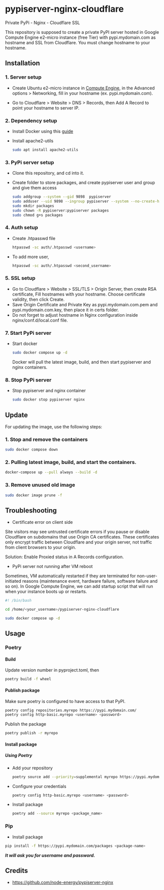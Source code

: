 # pypiserver-nginx-cloudflare
Private PyPi - Nginx - Cloudflare SSL

This repository is supposed to create a private PyPI server hosted in Google Compute Engine e2-micro instance (free Tier) with pypi.mydomain.com as hostname and SSL from Cloudflare. You must change hostname to your hostname.

## Installation

### 1. Server setup

- Create Ubuntu e2-micro instance in [Compute Engine](https://console.cloud.google.com/compute), in the Advanced options > Networking, fill in your hostname (ex. pypi.mydomain.com).

- Go to Cloudflare > Website > DNS > Records, then Add A Record to point your hostname to server IP.

### 2. Dependency setup
- Install Docker using this [guide](https://docs.docker.com/engine/install/ubuntu/)  

- Install apache2-utils 

    ```bash
    sudo apt install apache2-utils
    ```


### 3. PyPi server setup
- Clone this repository, and cd into it.
- Create folder to store packages, and create pypiserver user and group and give them access

    ```bash
    sudo addgroup --system --gid 9898  pypiserver
    sudo adduser --uid 9898 --ingroup pypiserver --system --no-create-home pypiserver
    sudo mkdir packages
    sudo chown -R pypiserver:pypiserver packages
    sudo chmod g+s packages
    ```

### 4. Auth setup
- Create .htpasswd file

  ```bash
  htpasswd -sc auth/.htpasswd <username>
  ```

- To add more user,
  ```bash
  htpasswd -sc auth/.htpasswd <second_username>
  ```

### 5. SSL setup
- Go to Cloudflare > Website > SSL/TLS > Origin Server, then create RSA certificate, Fill hostnames with your hostname. Choose certificate validity, then click Create.
- Save Origin Certificate and Private Key as pypi.mydomain.com.pem and pypi.mydomain.com.key, then place it in certs folder.
- Do not forget to adjust hostname in Nginx configuration inside nginx/conf.d/local.conf file.


### 7. Start PyPi server
- Start docker 
    
  ```bash
  sudo docker compose up -d
  ```
  Docker will pull the latest image, build, and then start pypiserver and nginx containers. 

### 8. Stop PyPi server
- Stop pypiserver and nginx container

  ```bash
  sudo docker stop pypiserver nginx
  ```
## Update
For updating the image, use the following steps:
### 1. Stop and remove the containers
  ```bash
  sudo docker compose down
  ```

### 2. Pulling latest image, build, and start the containers.
  ```bash
  docker-compose up --pull always --build -d
  ```
### 3. Remove unused old image
  ```bash
  sudo docker image prune -f
  ```

## Troubleshooting

- Certificate error on client side

Site visitors may see untrusted certificate errors if you pause or disable Cloudflare on subdomains that use Origin CA certificates. These certificates only encrypt traffic between Cloudflare and your origin server, not traffic from client browsers to your origin.

Solution: Enable Proxied status in A Records configuration.

- PyPi server not running after VM reboot

Sometimes, VM automatically restarted if they are terminated for non-user-initiated reasons (maintenance event, hardware failure, software failure and so on). In Google Compute Engine, we can add startup script that will run when your instance boots up or restarts.

  ```bash
  #! /bin/bash

  cd /home/<your_username>/pypiserver-nginx-cloudflare 

  sudo docker compose up -d
  ```

## Usage

### Poetry

#### Build
Update version number in pyproject.toml, then
```bash
poetry build -f wheel
```

#### Publish package

Make sure poetry is configured to have access to that PyPI.
```bash
poetry config repositories.myrepo https://pypi.mydomain.com/
poetry config http-basic.myrepo <username> <password>
```

Publish the package
```bash
poetry publish -r myrepo
```

#### Install package

##### Using Poetry

- Add your repository
  ```bash
  poetry source add --priority=supplemental myrepo https://pypi.mydomain.com/simple/
  ```

- Configure your credentials
  ```bash
  poetry config http-basic.myrepo <username> <password>
  ```

- Install package
  ```bash
  poetry add --source myrepo <package_name>
  ```

### Pip

- Install package
```bash
pip install -f https://pypi.mydomain.com/packages <package-name>
```
***It will ask you for username and password.***

## Credits
- https://github.com/node-energy/pypiserver-nginx
